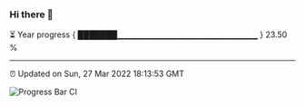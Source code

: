 ### Hi there 👋

⏳ Year progress { ███████▁▁▁▁▁▁▁▁▁▁▁▁▁▁▁▁▁▁▁▁▁▁▁ } 23.50 %

---

⏰ Updated on Sun, 27 Mar 2022 18:13:53 GMT

![Progress Bar CI](https://github.com/liununu/liununu/workflows/Progress%20Bar%20CI/badge.svg)
